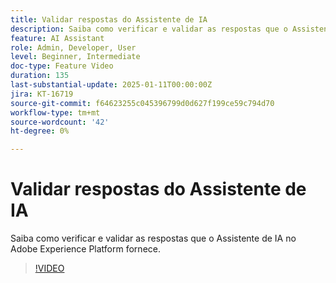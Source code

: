 ```yaml
---
title: Validar respostas do Assistente de IA
description: Saiba como verificar e validar as respostas que o Assistente de IA no Adobe Experience Platform fornece.
feature: AI Assistant
role: Admin, Developer, User
level: Beginner, Intermediate
doc-type: Feature Video
duration: 135
last-substantial-update: 2025-01-11T00:00:00Z
jira: KT-16719
source-git-commit: f64623255c045396799d0d627f199ce59c794d70
workflow-type: tm+mt
source-wordcount: '42'
ht-degree: 0%

---
```



# Validar respostas do Assistente de IA

Saiba como verificar e validar as respostas que o Assistente de IA no Adobe Experience Platform fornece.

>[!VIDEO](https://video.tv.adobe.com/v/3441738/?learn=on&enablevpops)
